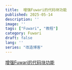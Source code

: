 ```yaml
---
title:  增强Fuwari的代码块功能
published: 2025-05-14
description: ''
image: ''
tags: ["Fuwari", "教程"]
category: Fuwari
draft: false
lang: ''
series: "改造博客"
---
```


 [增强Fuwari的代码块功能](https://ikamusume7.org/posts/frontend/code_block_ex/)

